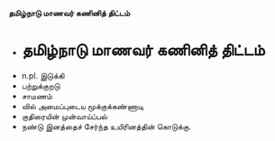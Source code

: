 **தமிழ்நாடு மாணவர் கணினித் திட்டம்**
- # தமிழ்நாடு மாணவர் கணினித் திட்டம்
- n.pl. இடுக்கி
- பற்றுக்குறடு
- சாமணம்
- வில் அமைப்புடைய மூக்குக்கண்ணாடி
- குதிரையின் முன்வாய்ப்பல்
- நண்டு இனத்தைச் சேர்ந்த உயிரினத்தின் கொடுக்கு.

